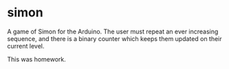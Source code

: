 # simon
A game of Simon for the Arduino. The user must repeat an ever increasing sequence, and there is a binary counter which keeps them updated on their current level.

This was homework.
